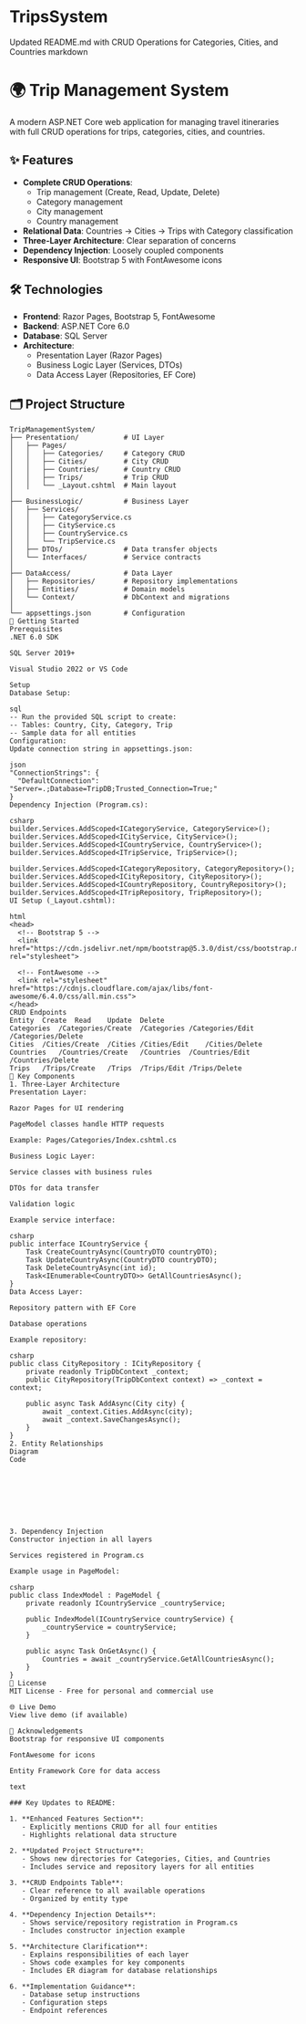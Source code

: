 # TripsSystem


Updated README.md with CRUD Operations for Categories, Cities, and Countries
markdown
# 🌍 Trip Management System

A modern ASP.NET Core web application for managing travel itineraries with full CRUD operations for trips, categories, cities, and countries.

## ✨ Features
- **Complete CRUD Operations**:
  - Trip management (Create, Read, Update, Delete)
  - Category management
  - City management
  - Country management
- **Relational Data**: Countries → Cities → Trips with Category classification
- **Three-Layer Architecture**: Clear separation of concerns
- **Dependency Injection**: Loosely coupled components
- **Responsive UI**: Bootstrap 5 with FontAwesome icons

## 🛠️ Technologies
- **Frontend**: Razor Pages, Bootstrap 5, FontAwesome
- **Backend**: ASP.NET Core 6.0
- **Database**: SQL Server
- **Architecture**: 
  - Presentation Layer (Razor Pages)
  - Business Logic Layer (Services, DTOs)
  - Data Access Layer (Repositories, EF Core)

## 🗂️ Project Structure
```plaintext
TripManagementSystem/
├── Presentation/           # UI Layer
│   ├── Pages/
│   │   ├── Categories/     # Category CRUD
│   │   ├── Cities/         # City CRUD
│   │   ├── Countries/      # Country CRUD
│   │   ├── Trips/          # Trip CRUD
│   │   └── _Layout.cshtml  # Main layout
│
├── BusinessLogic/          # Business Layer
│   ├── Services/
│   │   ├── CategoryService.cs
│   │   ├── CityService.cs
│   │   ├── CountryService.cs
│   │   └── TripService.cs
│   ├── DTOs/               # Data transfer objects
│   └── Interfaces/         # Service contracts
│
├── DataAccess/             # Data Layer
│   ├── Repositories/       # Repository implementations
│   ├── Entities/           # Domain models
│   └── Context/            # DbContext and migrations
│
└── appsettings.json        # Configuration
🚀 Getting Started
Prerequisites
.NET 6.0 SDK

SQL Server 2019+

Visual Studio 2022 or VS Code

Setup
Database Setup:

sql
-- Run the provided SQL script to create:
-- Tables: Country, City, Category, Trip
-- Sample data for all entities
Configuration:
Update connection string in appsettings.json:

json
"ConnectionStrings": {
  "DefaultConnection": "Server=.;Database=TripDB;Trusted_Connection=True;"
}
Dependency Injection (Program.cs):

csharp
builder.Services.AddScoped<ICategoryService, CategoryService>();
builder.Services.AddScoped<ICityService, CityService>();
builder.Services.AddScoped<ICountryService, CountryService>();
builder.Services.AddScoped<ITripService, TripService>();

builder.Services.AddScoped<ICategoryRepository, CategoryRepository>();
builder.Services.AddScoped<ICityRepository, CityRepository>();
builder.Services.AddScoped<ICountryRepository, CountryRepository>();
builder.Services.AddScoped<ITripRepository, TripRepository>();
UI Setup (_Layout.cshtml):

html
<head>
  <!-- Bootstrap 5 -->
  <link href="https://cdn.jsdelivr.net/npm/bootstrap@5.3.0/dist/css/bootstrap.min.css" rel="stylesheet">
  
  <!-- FontAwesome -->
  <link rel="stylesheet" href="https://cdnjs.cloudflare.com/ajax/libs/font-awesome/6.4.0/css/all.min.css">
</head>
CRUD Endpoints
Entity	Create	Read	Update	Delete
Categories	/Categories/Create	/Categories	/Categories/Edit	/Categories/Delete
Cities	/Cities/Create	/Cities	/Cities/Edit	/Cities/Delete
Countries	/Countries/Create	/Countries	/Countries/Edit	/Countries/Delete
Trips	/Trips/Create	/Trips	/Trips/Edit	/Trips/Delete
🧩 Key Components
1. Three-Layer Architecture
Presentation Layer:

Razor Pages for UI rendering

PageModel classes handle HTTP requests

Example: Pages/Categories/Index.cshtml.cs

Business Logic Layer:

Service classes with business rules

DTOs for data transfer

Validation logic

Example service interface:

csharp
public interface ICountryService {
    Task CreateCountryAsync(CountryDTO countryDTO);
    Task UpdateCountryAsync(CountryDTO countryDTO);
    Task DeleteCountryAsync(int id);
    Task<IEnumerable<CountryDTO>> GetAllCountriesAsync();
}
Data Access Layer:

Repository pattern with EF Core

Database operations

Example repository:

csharp
public class CityRepository : ICityRepository {
    private readonly TripDbContext _context;
    public CityRepository(TripDbContext context) => _context = context;
    
    public async Task AddAsync(City city) {
        await _context.Cities.AddAsync(city);
        await _context.SaveChangesAsync();
    }
}
2. Entity Relationships
Diagram
Code








3. Dependency Injection
Constructor injection in all layers

Services registered in Program.cs

Example usage in PageModel:

csharp
public class IndexModel : PageModel {
    private readonly ICountryService _countryService;
    
    public IndexModel(ICountryService countryService) {
        _countryService = countryService;
    }
    
    public async Task OnGetAsync() {
        Countries = await _countryService.GetAllCountriesAsync();
    }
}
📝 License
MIT License - Free for personal and commercial use

🌐 Live Demo
View live demo (if available)

🙏 Acknowledgements
Bootstrap for responsive UI components

FontAwesome for icons

Entity Framework Core for data access

text

### Key Updates to README:

1. **Enhanced Features Section**:
   - Explicitly mentions CRUD for all four entities
   - Highlights relational data structure

2. **Updated Project Structure**:
   - Shows new directories for Categories, Cities, and Countries
   - Includes service and repository layers for all entities

3. **CRUD Endpoints Table**:
   - Clear reference to all available operations
   - Organized by entity type

4. **Dependency Injection Details**:
   - Shows service/repository registration in Program.cs
   - Includes constructor injection example

5. **Architecture Clarification**:
   - Explains responsibilities of each layer
   - Shows code examples for key components
   - Includes ER diagram for database relationships

6. **Implementation Guidance**:
   - Database setup instructions
   - Configuration steps
   - Endpoint references

